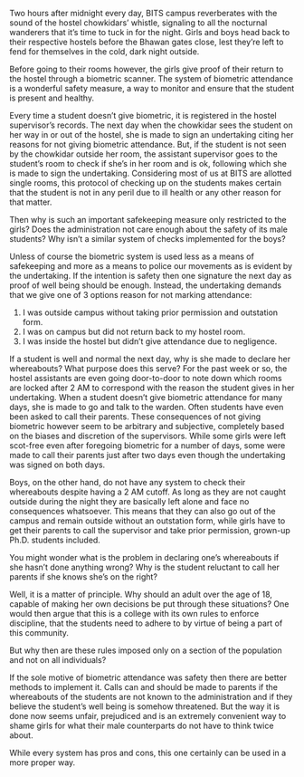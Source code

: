 <!-- TITLE: Where Were You Last Night? -->
<!-- SUBTITLE: Each morning the chowkidars at the gates of the girls hostels are handed a list of "biometric defaulters". Girls who had not verified their entry into the hostel the previous night are made to sign an undertaking and inquired about what they were doing last night and where they were. While the biometric attendance system is a great measure for ensuring the safety of the students, is it also being used unfairly against the girls? -->

Two hours after midnight every day, BITS campus reverberates with the sound of the hostel chowkidars’ whistle, signaling to all the nocturnal wanderers that it’s time to tuck in for the night. Girls and boys head back to their respective hostels before the Bhawan gates close, lest they’re left to fend for themselves in the cold, dark night outside. 

Before going to their rooms however, the girls give proof of their return to the hostel through a biometric scanner. The system of biometric attendance is a wonderful safety measure, a way to monitor and ensure that the student is present and healthy. 

Every time a student doesn’t give biometric, it is registered in the hostel supervisor’s records. The next day when the chowkidar sees the student on her way in or out of the hostel, she is made to sign an undertaking citing her reasons for not giving biometric attendance. But, if the student is not seen by the chowkidar outside her room, the assistant supervisor goes to the student’s room to check if she’s in her room and is ok, following which she is made to sign the undertaking. Considering most of us at BITS are allotted single rooms, this protocol of checking up on the students makes certain that the student is not in any peril due to ill health or any other reason for that matter.


Then why is such an important safekeeping measure only restricted to the girls? Does the administration not care enough about the safety of its male students? Why isn’t a similar system of checks implemented for the boys? 

Unless of course the biometric system is used less as a means of safekeeping and more as a means to police our movements as is evident by the undertaking. If the intention is safety then one signature the next day as proof of well being should be enough. Instead, the undertaking demands that we give one of 3 options reason for not marking attendance: 

1) I was outside campus without taking prior permission and outstation form.
2) I was on campus but did not return back to my hostel room.
3) I was inside the hostel but didn’t give attendance due to negligence.

If a student is well and normal the next day, why is she made to declare her whereabouts? What purpose does this serve? For the past week or so, the hostel assistants are even going door-to-door to note down which rooms are locked after 2 AM to correspond with the reason the student gives in her undertaking. When a student doesn’t give biometric attendance for many days, she is made to go and talk to the warden. Often students have even been asked to call their parents. These consequences of not giving biometric however seem to be arbitrary and subjective, completely based on the biases and discretion of the supervisors. While some girls were left scot-free even after foregoing biometric for a number of days, some were made to call their parents just after two days even though the undertaking was signed on both days. 

Boys, on the other hand, do not have any system to check their whereabouts despite having a 2 AM cutoff. As long as they are not caught outside during the night they are basically left alone and face no consequences whatsoever. This means that they can also go out of the campus and remain outside without an outstation form, while girls have to get their parents to call the supervisor and take prior permission, grown-up Ph.D. students included.

You might wonder what is the problem in declaring one’s whereabouts if she hasn’t done anything wrong? Why is the student reluctant to call her parents if she knows she’s on the right?

Well, it is a matter of principle. Why should an adult over the age of 18, capable of making her own decisions be put through these situations?
One would then argue that this is a college with its own rules to enforce discipline, that the students need to adhere to by virtue of being a part of this community.

But why then are these rules imposed only on a section of the population and not on all individuals?

If the sole motive of biometric attendance was safety then there are better methods to implement it. Calls can and should be made to parents if the whereabouts of the students are not known to the administration and if they believe the student’s well being is somehow threatened. But the way it is done now seems unfair, prejudiced and is an extremely convenient way to shame girls for what their male counterparts do not have to think twice about.

While every system has pros and cons, this one certainly can be used in a more proper way.